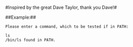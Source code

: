 #Inspired by the great Dave Taylor, thank you Dave!#

##Example:##

```
Please enter a command, which to be tested if in PATH:

ls
/bin/ls found in PATH.
```
